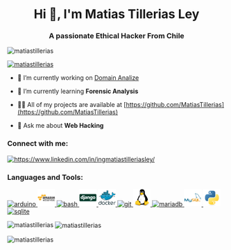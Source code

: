 <h1 align="center">Hi 👋, I'm Matias Tillerias Ley</h1>
<h3 align="center">A passionate Ethical Hacker From Chile</h3>

<p align="left"> <img src="https://komarev.com/ghpvc/?username=matiastillerias&label=Profile%20views&color=0e75b6&style=flat" alt="matiastillerias" /> </p>

<p align="left"> <a href="https://github.com/ryo-ma/github-profile-trophy"><img src="https://github-profile-trophy.vercel.app/?username=matiastillerias" alt="matiastillerias" /></a> </p>

- 🔭 I’m currently working on [Domain Analize](https://github.com/MatiasTillerias/DomainAnalize)

- 🌱 I’m currently learning **Forensic Analysis**

- 👨‍💻 All of my projects are available at [https://github.com/MatiasTillerias](https://github.com/MatiasTillerias)

- 💬 Ask me about **Web Hacking**

<h3 align="left">Connect with me:</h3>
<p align="left">
<a href="https://linkedin.com/in/https://www.linkedin.com/in/ingmatiastilleriasley/" target="blank"><img align="center" src="https://raw.githubusercontent.com/rahuldkjain/github-profile-readme-generator/master/src/images/icons/Social/linked-in-alt.svg" alt="https://www.linkedin.com/in/ingmatiastilleriasley/" height="30" width="40" /></a>
</p>

<h3 align="left">Languages and Tools:</h3>
<p align="left"> <a href="https://www.arduino.cc/" target="_blank" rel="noreferrer"> <img src="https://cdn.worldvectorlogo.com/logos/arduino-1.svg" alt="arduino" width="40" height="40"/> </a> <a href="https://aws.amazon.com" target="_blank" rel="noreferrer"> <img src="https://raw.githubusercontent.com/devicons/devicon/master/icons/amazonwebservices/amazonwebservices-original-wordmark.svg" alt="aws" width="40" height="40"/> </a> <a href="https://www.gnu.org/software/bash/" target="_blank" rel="noreferrer"> <img src="https://www.vectorlogo.zone/logos/gnu_bash/gnu_bash-icon.svg" alt="bash" width="40" height="40"/> </a> <a href="https://www.djangoproject.com/" target="_blank" rel="noreferrer"> <img src="https://raw.githubusercontent.com/devicons/devicon/master/icons/django/django-original.svg" alt="django" width="40" height="40"/> </a> <a href="https://www.docker.com/" target="_blank" rel="noreferrer"> <img src="https://raw.githubusercontent.com/devicons/devicon/master/icons/docker/docker-original-wordmark.svg" alt="docker" width="40" height="40"/> </a> <a href="https://git-scm.com/" target="_blank" rel="noreferrer"> <img src="https://www.vectorlogo.zone/logos/git-scm/git-scm-icon.svg" alt="git" width="40" height="40"/> </a> <a href="https://www.linux.org/" target="_blank" rel="noreferrer"> <img src="https://raw.githubusercontent.com/devicons/devicon/master/icons/linux/linux-original.svg" alt="linux" width="40" height="40"/> </a> <a href="https://mariadb.org/" target="_blank" rel="noreferrer"> <img src="https://www.vectorlogo.zone/logos/mariadb/mariadb-icon.svg" alt="mariadb" width="40" height="40"/> </a> <a href="https://www.mysql.com/" target="_blank" rel="noreferrer"> <img src="https://raw.githubusercontent.com/devicons/devicon/master/icons/mysql/mysql-original-wordmark.svg" alt="mysql" width="40" height="40"/> </a> <a href="https://www.python.org" target="_blank" rel="noreferrer"> <img src="https://raw.githubusercontent.com/devicons/devicon/master/icons/python/python-original.svg" alt="python" width="40" height="40"/> </a> <a href="https://www.sqlite.org/" target="_blank" rel="noreferrer"> <img src="https://www.vectorlogo.zone/logos/sqlite/sqlite-icon.svg" alt="sqlite" width="40" height="40"/> </a> </p>

<p><img align="left" src="https://github-readme-stats.vercel.app/api/top-langs?username=matiastillerias&show_icons=true&locale=en&layout=compact" alt="matiastillerias" /></p>

<p>&nbsp;<img align="center" src="https://github-readme-stats.vercel.app/api?username=matiastillerias&show_icons=true&locale=en" alt="matiastillerias" /></p>

<p><img align="center" src="https://github-readme-streak-stats.herokuapp.com/?user=matiastillerias&" alt="matiastillerias" /></p>

